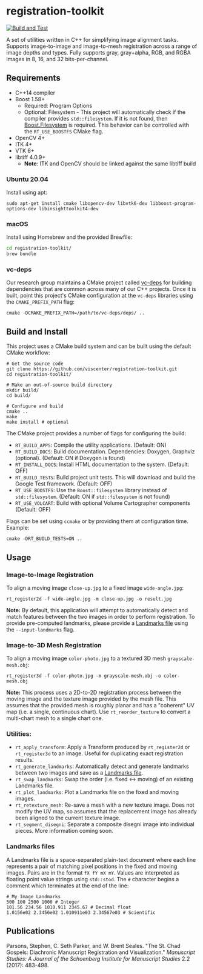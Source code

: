 # registration-toolkit

[![Build and Test](https://github.com/viscenter/registration-toolkit/workflows/Build%20and%20Test/badge.svg?branch=develop)](https://github.com/viscenter/registration-toolkit/actions)

A set of utilities written in C++ for simplifying image alignment tasks. 
Supports image-to-image and image-to-mesh registration across a range of image 
depths and types. Fully supports gray, gray+alpha, RGB, and RGBA images in 8, 
16, and 32 bits-per-channel.

## Requirements
* C++14 compiler
* Boost 1.58+
    - Required: Program Options
    - Optional: Filesystem - This project will automatically check if the 
      compiler provides `std::filesystem`. If it is not found, then 
      [Boost.Filesystem](https://www.boost.org/) is required. This behavior 
      can be controlled with the `RT_USE_BOOSTFS` CMake flag.
* OpenCV 4+
* ITK 4+
* VTK 6+
* libtiff 4.0.9+
    - **Note**: ITK and OpenCV should be linked against the same libtiff build
    
### Ubuntu 20.04
Install using apt:
```shell
sudo apt-get install cmake libopencv-dev libvtk6-dev libboost-program-options-dev libinsighttoolkit4-dev
```

### macOS
Install using Homebrew and the provided Brewfile:
```bash
cd registration-toolkit/
brew bundle
```

### vc-deps
Our research group maintains a CMake project called 
[vc-deps](https://gitlab.com/educelab/vc-deps) for building dependencies that 
are common across many of our C++ projects. Once it is built, point this 
project's CMake configuration at the `vc-deps` libraries using the 
`CMAKE_PREFIX_PATH` flag:

```shell
cmake -DCMAKE_PREFIX_PATH=/path/to/vc-deps/deps/ ..
```

## Build and Install
This project uses a CMake build system and can be built using the default CMake 
workflow:

```shell
# Get the source code 
git clone https://github.com/viscenter/registration-toolkit.git
cd registration-toolkit/

# Make an out-of-source build directory
mkdir build/ 
cd build/

# Configure and build
cmake ..
make
make install # optional
```

The CMake project provides a number of flags for configuring the build:
* `RT_BUILD_APPS`: Compile the utility applications. (Default: ON)
* `RT_BUILD_DOCS`: Build documentation. Dependencies: Doxygen, Graphviz 
  (optional). (Default: ON if Doxygen is found)
* `RT_INSTALL_DOCS`: Install HTML documentation to the system. (Default: OFF)
* `RT_BUILD_TESTS`: Build project unit tests. This will download and build the 
  Google Test framework. (Default: OFF)
* `RT_USE_BOOSTFS`: Use the `Boost::filesystem` library instead of 
  `std::filesystem`. (Default: ON if `std::filesystem` is not found)
* `RT_USE_VOLCART`: Build with optional Volume Cartographer components 
  (Default: OFF)
  
Flags can be set using `ccmake` or by providing them at configuration time. 
Example:
```shell
cmake -DRT_BUILD_TESTS=ON ..
```

## Usage
### Image-to-Image Registration
To align a moving image `close-up.jpg` to a fixed image `wide-angle.jpg`:

```shell
rt_register2d -f wide-angle.jpg -m close-up.jpg -o result.jpg
```

**Note:** By default, this application will attempt to automatically detect and 
match features between the two images in order to perform registration. To 
provide pre-computed landmarks, please provide a [Landmarks file](#Landmarks-files) using the 
`--input-landmarks` flag.

### Image-to-3D Mesh Registration
To align a moving image `color-photo.jpg` to a textured 3D mesh `grayscale-mesh.obj`:

```shell
rt_register3d -f color-photo.jpg -m grayscale-mesh.obj -o color-mesh.obj
```

**Note:** This process uses a 2D-to-2D registration process between the moving 
image and the texture image provided by the mesh file. This assumes that the 
provided mesh is roughly planar and has a "coherent" UV map (i.e. a single, 
continuous chart). Use `rt_reorder_texture` to convert a multi-chart mesh to a 
single chart one.

### Utilities:
* `rt_apply_transform`: Apply a Transform produced by `rt_register2d` or 
  `rt_register3d` to an image. Useful for duplicating exact registration 
  results.
* `rt_generate_landmarks`: Automatically detect and generate landmarks between 
  two images and save as a [Landmarks file](#Landmarks-files).
* `rt_swap_landmarks`: Swap the order (i.e. fixed <-> moving) of an existing 
  Landmarks file.
* `rt_plot_landmarks`: Plot a Landmarks file on the fixed and moving images.
* `rt_retexture_mesh`: Re-save a mesh with a new texture image. Does not modify 
  the UV map, so assumes that the replacement image has already been aligned to 
  the current texture image.
* `rt_segment_disegni`: Separate a composite disegni image into individual 
  pieces. More information coming soon.

### Landmarks files
A Landmarks file is a space-separated plain-text document where each line 
represents a pair of matching pixel positions in the fixed and moving images. 
Pairs are in the format `fX fY mX mY`. Values are interpreted as floating point 
value strings using `std::stod`. The `#` character begins a comment which 
terminates at the end of the line:

``` shell
# My Image Landmarks
500 100 2500 1000 # Integer
101.56 234.56 1010.911 2345.67 # Decimal float
1.0156e02 2.3456e02 1.010911e03 2.34567e03 # Scientific
```

## Publications
Parsons, Stephen, C. Seth Parker, and W. Brent Seales. "The St. Chad Gospels: Diachronic Manuscript Registration and Visualization." _Manuscript Studies: A Journal of the Schoenberg Institute for Manuscript Studies_ 2.2 (2017): 483-498.